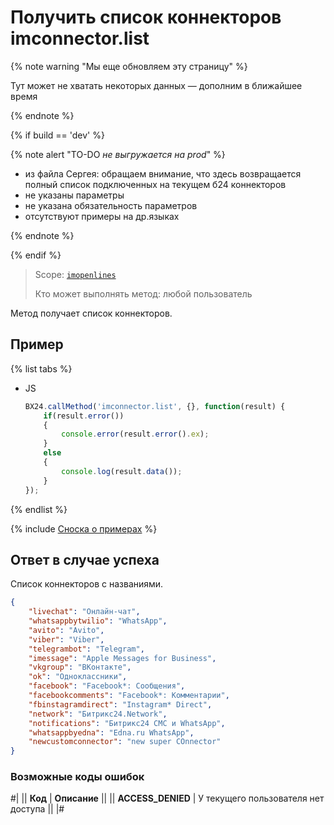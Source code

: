 # Получить список коннекторов imconnector.list

{% note warning "Мы еще обновляем эту страницу" %}

Тут может не хватать некоторых данных — дополним в ближайшее время

{% endnote %}

{% if build == 'dev' %}

{% note alert "TO-DO _не выгружается на prod_" %}

- из файла Сергея: обращаем внимание, что здесь возвращается полный список подключенных на текущем б24 коннекторов
- не указаны параметры
- не указана обязательность параметров
- отсутствуют примеры на др.языках

{% endnote %}

{% endif %}

> Scope: [`imopenlines`](../../scopes/permissions.md)
>
> Кто может выполнять метод: любой пользователь

Метод получает список коннекторов.

## Пример

{% list tabs %}

- JS

    ```js
    BX24.callMethod('imconnector.list', {}, function(result) {
        if(result.error())
        {
            console.error(result.error().ex);
        }
        else
        {
            console.log(result.data());
        }
    });
    ```

{% endlist %}

{% include [Сноска о примерах](../../../_includes/examples.md) %}

## Ответ в случае успеха

Список коннекторов с названиями.

```json
{
    "livechat": "Онлайн-чат",
    "whatsappbytwilio": "WhatsApp",
    "avito": "Avito",
    "viber": "Viber",
    "telegrambot": "Telegram",
    "imessage": "Apple Messages for Business",
    "vkgroup": "ВКонтакте",
    "ok": "Одноклассники",
    "facebook": "Facebook*: Сообщения",
    "facebookcomments": "Facebook*: Комментарии",
    "fbinstagramdirect": "Instagram* Direct",
    "network": "Битрикс24.Network",
    "notifications": "Битрикс24 СМС и WhatsApp",
    "whatsappbyedna": "Edna.ru WhatsApp",
    "newcustomconnector": "new super COnnector"
}
```

### Возможные коды ошибок

#|
|| **Код** | **Описание** ||
|| **ACCESS_DENIED** | У текущего пользователя нет доступа ||
|#
